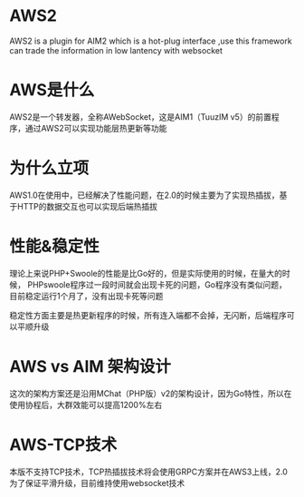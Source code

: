 # AWS2
AWS2 is a plugin for AIM2 which is a hot-plug interface ,use this framework can trade the information in low lantency with websocket

# AWS是什么
AWS2是一个转发器，全称AWebSocket，这是AIM1（TuuzIM v5）的前置程序，通过AWS2可以实现功能层热更新等功能

# 为什么立项
AWS1.0在使用中，已经解决了性能问题，在2.0的时候主要为了实现热插拔，基于HTTP的数据交互也可以实现后端热插拔

# 性能&稳定性
理论上来说PHP+Swoole的性能是比Go好的，但是实际使用的时候，在量大的时候，
PHPswoole程序过一段时间就会出现卡死的问题，Go程序没有类似问题，
目前稳定运行1个月了，没有出现卡死等问题

稳定性方面主要是热更新程序的时候，所有连入端都不会掉，无闪断，后端程序可以平顺升级


# AWS vs AIM 架构设计

这次的架构方案还是沿用MChat（PHP版）v2的架构设计，因为Go特性，所以在使用协程后，大群效能可以提高1200%左右

# AWS-TCP技术

本版不支持TCP技术，TCP热插拔技术将会使用GRPC方案并在AWS3上线，2.0为了保证平滑升级，目前维持使用websocket技术
